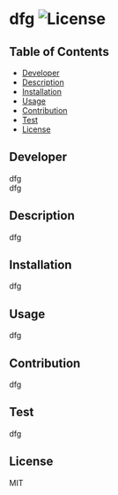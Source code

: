 # dfg ![License](https://img.shields.io/badge/license-MIT-blue.svg)

  ## Table of Contents

  - [Developer](#Developer)
  - [Description](#Description)
  - [Installation](#Installation)
  - [Usage](#Usage)
  - [Contribution](#Contribution)
  - [Test](#Test)
  - [License](#License)

  ## Developer

  dfg </br>
  dfg

  ## Description
  
  dfg

  ## Installation

  dfg

  ## Usage

  dfg

  ## Contribution

  dfg

  ## Test

  dfg

  ## License

  MIT

